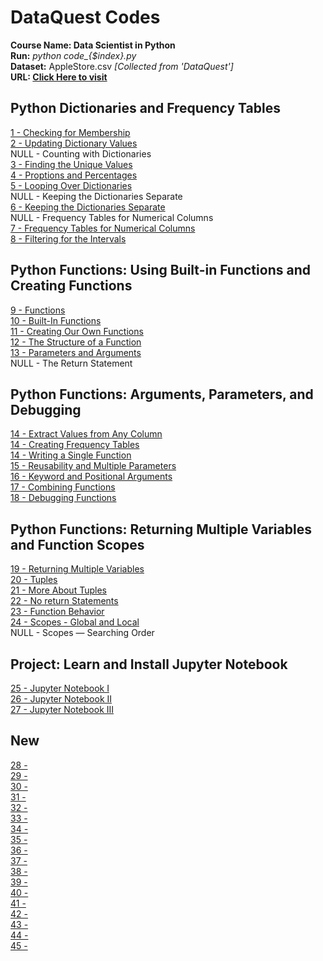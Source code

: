 # DataQuest Codes
**Course Name: Data Scientist in Python** <br/>
**Run:** *python code_{$index}.py* <br/>
**Dataset:** AppleStore.csv *[Collected from 'DataQuest']* <br/>
**URL: [Click Here to visit](https://app.dataquest.io/referral-signup/z5bxnlya/)** <br/>

## Python Dictionaries and Frequency Tables
[1 - Checking for Membership](code_1.py)  <br/>
[2 - Updating Dictionary Values](code_2.py)  <br/>
NULL - Counting with Dictionaries  <br/>
[3 - Finding the Unique Values](code_3.py)  <br/>
[4 - Proptions and Percentages](code_4.py)  <br/>
[5 - Looping Over Dictionaries](code_5.py)  <br/>
NULL - Keeping the Dictionaries Separate  <br/>
[6 - Keeping the Dictionaries Separate](code_6.py)  <br/>
NULL - Frequency Tables for Numerical Columns  <br/>
[7 - Frequency Tables for Numerical Columns](code_7.py)  <br/>
[8 - Filtering for the Intervals](code_8.py)  <br/>

## Python Functions: Using Built-in Functions and Creating Functions
[9 -  Functions](code_9.py)  <br/>
[10 - Built-In Functions](code_10.py) <br/>
[11 - Creating Our Own Functions](code_11.py) <br/>
[12 - The Structure of a Function](code_12.py) <br/>
[13 - Parameters and Arguments](code_13.py) <br/>
NULL - The Return Statement <br/>

## Python Functions: Arguments, Parameters, and Debugging
[14 - Extract Values from Any Column](code_14.py) <br/>
[14 - Creating Frequency Tables](code_14.py) <br/>
[14 -  Writing a Single Function](code_14.py) <br/>
[15 - Reusability and Multiple Parameters](code_15.py) <br/>
[16 - Keyword and Positional Arguments](code_16.py) <br/>
[17 - Combining Functions](code_17.py) <br/>
[18 - Debugging Functions](code_18.py) <br/>

## Python Functions: Returning Multiple Variables and Function Scopes
[19 - Returning Multiple Variables](code_19.py) <br/>
[20 - Tuples](code_20.py) <br/>
[21 - More About Tuples](code_21.py) <br/>
[22 - No return Statements](code_22.py) <br/>
[23 - Function Behavior](code_23.py) <br/>
[24 - Scopes - Global and Local](code_24.py) <br/>
NULL - Scopes — Searching Order <br/>

## Project: Learn and Install Jupyter Notebook
[25 - Jupyter Notebook I](code_25.ipynb) <br/>
[26 - Jupyter Notebook II](code_26.ipynb) <br/>
[27 - Jupyter Notebook III](code_27.ipynb) <br/>

## New
[28 - ](code_28.py) <br/>
[29 - ](code_29.py) <br/>
[30 - ](code_30.py) <br/>
[31 - ](code_31.py) <br/>
[32 - ](code_32.py) <br/>
[33 - ](code_33.py) <br/>
[34 - ](code_34.py) <br/>
[35 - ](code_35.py) <br/>
[36 - ](code_36.py) <br/>
[37 - ](code_37.py) <br/>
[38 - ](code_38.py) <br/>
[39 - ](code_39.py) <br/>
[40 - ](code_40.py) <br/>
[41 - ](code_41.py) <br/>
[42 - ](code_42.py) <br/>
[43 - ](code_43.py) <br/>
[44 - ](code_44.py) <br/>
[45 - ](code_45.py) <br/>
